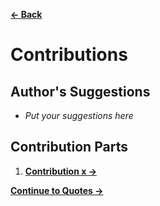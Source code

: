 [**← Back**](contents.md)

# Contributions

## Author's Suggestions

- _Put your suggestions here_

## Contribution Parts

1. [**Contribution x →**](../contents/content_x.md#contribution-x)

[**Continue to Quotes →**](quotes.md)
